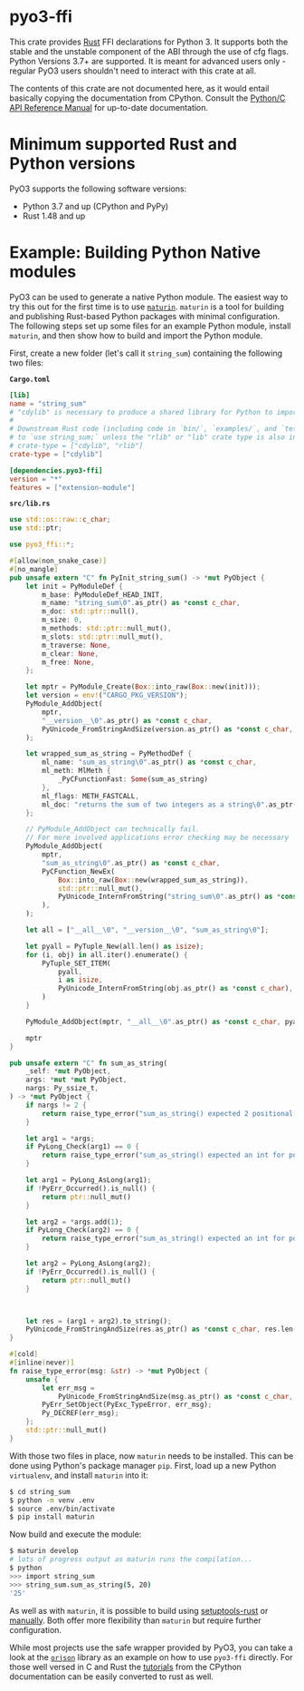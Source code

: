 # pyo3-ffi

This crate provides [Rust](https://www.rust-lang.org/) FFI declarations for Python 3.
It supports both the stable and the unstable component of the ABI through the use of cfg flags.
Python Versions 3.7+ are supported.
It is meant for advanced users only - regular PyO3 users shouldn't
need to interact with this crate at all.

The contents of this crate are not documented here, as it would entail
basically copying the documentation from CPython. Consult the [Python/C API Reference
Manual][capi] for up-to-date documentation.

# Minimum supported Rust and Python versions

PyO3 supports the following software versions:
  - Python 3.7 and up (CPython and PyPy)
  - Rust 1.48 and up

# Example: Building Python Native modules

PyO3 can be used to generate a native Python module. The easiest way to try this out for the
first time is to use [`maturin`]. `maturin` is a tool for building and publishing Rust-based
Python packages with minimal configuration. The following steps set up some files for an example
Python module, install `maturin`, and then show how to build and import the Python module.

First, create a new folder (let's call it `string_sum`) containing the following two files:

**`Cargo.toml`**

```toml
[lib]
name = "string_sum"
# "cdylib" is necessary to produce a shared library for Python to import from.
#
# Downstream Rust code (including code in `bin/`, `examples/`, and `tests/`) will not be able
# to `use string_sum;` unless the "rlib" or "lib" crate type is also included, e.g.:
# crate-type = ["cdylib", "rlib"]
crate-type = ["cdylib"]

[dependencies.pyo3-ffi]
version = "*"
features = ["extension-module"]
```

**`src/lib.rs`**
```rust
use std::os::raw::c_char;
use std::ptr;

use pyo3_ffi::*;

#[allow(non_snake_case)]
#[no_mangle]
pub unsafe extern "C" fn PyInit_string_sum() -> *mut PyObject {
    let init = PyModuleDef {
        m_base: PyModuleDef_HEAD_INIT,
        m_name: "string_sum\0".as_ptr() as *const c_char,
        m_doc: std::ptr::null(),
        m_size: 0,
        m_methods: std::ptr::null_mut(),
        m_slots: std::ptr::null_mut(),
        m_traverse: None,
        m_clear: None,
        m_free: None,
    };

    let mptr = PyModule_Create(Box::into_raw(Box::new(init)));
    let version = env!("CARGO_PKG_VERSION");
    PyModule_AddObject(
        mptr,
        "__version__\0".as_ptr() as *const c_char,
        PyUnicode_FromStringAndSize(version.as_ptr() as *const c_char, version.len() as isize),
    );

    let wrapped_sum_as_string = PyMethodDef {
        ml_name: "sum_as_string\0".as_ptr() as *const c_char,
        ml_meth: MlMeth {
            _PyCFunctionFast: Some(sum_as_string)
        },
        ml_flags: METH_FASTCALL,
        ml_doc: "returns the sum of two integers as a string\0".as_ptr() as *const c_char,
    };

    // PyModule_AddObject can technically fail.
    // For more involved applications error checking may be necessary
    PyModule_AddObject(
        mptr,
        "sum_as_string\0".as_ptr() as *const c_char,
        PyCFunction_NewEx(
            Box::into_raw(Box::new(wrapped_sum_as_string)),
            std::ptr::null_mut(),
            PyUnicode_InternFromString("string_sum\0".as_ptr() as *const c_char),
        ),
    );

    let all = ["__all__\0", "__version__\0", "sum_as_string\0"];

    let pyall = PyTuple_New(all.len() as isize);
    for (i, obj) in all.iter().enumerate() {
        PyTuple_SET_ITEM(
            pyall,
            i as isize,
            PyUnicode_InternFromString(obj.as_ptr() as *const c_char),
        )
    }

    PyModule_AddObject(mptr, "__all__\0".as_ptr() as *const c_char, pyall);

    mptr
}

pub unsafe extern "C" fn sum_as_string(
    _self: *mut PyObject,
    args: *mut *mut PyObject,
    nargs: Py_ssize_t,
) -> *mut PyObject {
    if nargs != 2 {
        return raise_type_error("sum_as_string() expected 2 positional arguments");
    }

    let arg1 = *args;
    if PyLong_Check(arg1) == 0 {
        return raise_type_error("sum_as_string() expected an int for positional argument 1");
    }

    let arg1 = PyLong_AsLong(arg1);
    if !PyErr_Occurred().is_null() {
        return ptr::null_mut()
    }

    let arg2 = *args.add(1);
    if PyLong_Check(arg2) == 0 {
        return raise_type_error("sum_as_string() expected an int for positional argument 2");
    }

    let arg2 = PyLong_AsLong(arg2);
    if !PyErr_Occurred().is_null() {
        return ptr::null_mut()
    }



    let res = (arg1 + arg2).to_string();
    PyUnicode_FromStringAndSize(res.as_ptr() as *const c_char, res.len() as isize)
}

#[cold]
#[inline(never)]
fn raise_type_error(msg: &str) -> *mut PyObject {
    unsafe {
        let err_msg =
            PyUnicode_FromStringAndSize(msg.as_ptr() as *const c_char, msg.len() as isize);
        PyErr_SetObject(PyExc_TypeError, err_msg);
        Py_DECREF(err_msg);
    };
    std::ptr::null_mut()
}
```

With those two files in place, now `maturin` needs to be installed. This can be done using
Python's package manager `pip`. First, load up a new Python `virtualenv`, and install `maturin`
into it:
```bash
$ cd string_sum
$ python -m venv .env
$ source .env/bin/activate
$ pip install maturin
```

Now build and execute the module:
```bash
$ maturin develop
# lots of progress output as maturin runs the compilation...
$ python
>>> import string_sum
>>> string_sum.sum_as_string(5, 20)
'25'
```

As well as with `maturin`, it is possible to build using [setuptools-rust] or
[manually][manual_builds]. Both offer more flexibility than `maturin` but require further
configuration.


While most projects use the safe wrapper provided by PyO3,
you can take a look at the [`orjson`] library as an example on how to use `pyo3-ffi` directly.
For those well versed in C and Rust the [tutorials] from the CPython documentation
can be easily converted to rust as well.

[tutorials]: https://docs.python.org/3/extending/
[`orjson`]: https://github.com/ijl/orjson
[capi]: https://docs.python.org/3/c-api/index.html
[`maturin`]: https://github.com/PyO3/maturin "Build and publish crates with pyo3, rust-cpython and cffi bindings as well as rust binaries as python packages"
[`pyo3-build-config`]: https://docs.rs/pyo3-build-config
[feature flags]: https://doc.rust-lang.org/cargo/reference/features.html "Features - The Cargo Book"
[manual_builds]: https://pyo3.rs/latest/building_and_distribution.html#manual-builds "Manual builds - Building and Distribution - PyO3 user guide"
[setuptools-rust]: https://github.com/PyO3/setuptools-rust "Setuptools plugin for Rust extensions"
[PEP 384]: https://www.python.org/dev/peps/pep-0384 "PEP 384 -- Defining a Stable ABI"
[Features chapter of the guide]: https://pyo3.rs/latest/features.html#features-reference "Features Reference - PyO3 user guide"
